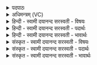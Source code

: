 <details><summary>पदपाठः</summary>

तन्तु॑ना। रा॒यः। पोषे॑ण। रा॒यः। पोष॑म्। जि॒न्व॒। स॒ꣳस॒र्पेणेति॑ सम्ऽस॒र्पेण॑। श्रु॒ताय॑। श्रु॒तम्। जि॒न्व॒। ऐ॒डेन॑। ओष॑धीभिः। ओष॑धीः। जि॒न्व॒। उ॒त्त॒मेनेत्यु॑त्ऽत॒मेन॑। त॒नूभिः॑। त॒नूः। जि॒न्व॒। व॒यो॒धसेति॑ वयः॒ऽधसा॑। आधी॑ते॒नेत्याऽधी॑तेन। आधी॑त॒मित्याऽधी॑तम्। जि॒न्व॒। अ॒भि॒जितेत्य॑ऽभि॒जिता॑। तेज॑सा। तेजः। जि॒न्व॒। ७।
</details>

<details><summary>अधिमन्त्रम् (VC)</summary>

- विद्वांसो देवता
- परमेष्ठी ऋषिः
- ब्राह्मी त्रिष्टुप्
- धैवतः
</details>

<details><summary>हिन्दी - स्वामी दयानन्द सरस्वती  - विषयः</summary>

गृहाश्रमी पुरुष को किस साधन से क्या करना चाहिये, यह विषय अगले मन्त्र में कहा है ॥
</details>

<details><summary>हिन्दी - स्वामी दयानन्द सरस्वती  - पदार्थः</summary>

पदार्थान्वयभाषाः -  हे मनुष्य ! तू (तन्तुना) विस्तारयुक्त (रायः) धन की (पोषेण) पुष्टि से (रायः) धन की (पोषम्) पुष्टि को (जिन्व) प्राप्त हो। (संसर्पेण) सम्यक् प्राप्ति से (श्रुताय) श्रवण के लिये (श्रुतम्) शास्त्र के सुनने को (जिन्व) प्राप्त हो। (ऐडेन) अन्न के संस्कार और (ओषधीभिः) यव तथा सोमलता आदि ओषधियों की विद्या से (ओषधीः) ओषधियों को (जिन्व) प्राप्त हो। (उत्तमेन) उत्तम धर्म के आचरणयुक्त (तनूभिः) शुद्ध शरीरों से (तनूः) शरीरों को (जिन्व) प्राप्त हो। (वयोधसा) जीवन के धारण करने हारे (आधीतेन) अच्छे प्रकार पढ़ने से (आधीतम्) सब ओर से धारण की हुई विद्या को (जिन्व) प्राप्त हो। (अभिजिता) सन्मुख शत्रुओं को जीतने के हेतु (तेजसा) तीक्ष्ण कर्म से (तेजः) दृढ़ता को (जिन्व) प्राप्त हो ॥७ ॥
</details>

<details><summary>हिन्दी - स्वामी दयानन्द सरस्वती  - भावार्थः</summary>

भावार्थभाषाः -  मनुष्यों को चाहिये कि विस्तारयुक्त पुरुषार्थ से ऐश्वर्य को प्राप्त हो के सब प्राणियों का हित सिद्ध करें ॥७ ॥
</details>

<details><summary>संस्कृत - स्वामी दयानन्द सरस्वती  - विषयः</summary>

गृहाश्रमिणा केन किं कर्त्तव्यमित्याह ॥
</details>

<details><summary>संस्कृत - स्वामी दयानन्द सरस्वती  - पदार्थः</summary>

पदार्थान्वयभाषाः -  हे मनुष्य ! त्वं तन्तुना रायस्पोषेण रायस्पोषं जिन्व संसर्पेण श्रुताय श्रुतं जिन्व। ऐडेनोषधीभिरोषधीर्जिन्व। उत्तमेन तनूभिस्तनूर्जिन्व। वयोधसाऽऽधीतेनाधीतं जिन्व। अभिजिता तेजसा तेजो जिन्व ॥७ ॥
</details>

<details><summary>संस्कृत - स्वामी दयानन्द सरस्वती  - भावार्थः</summary>

भावार्थभाषाः -  मनुष्यैर्विस्तृतेन पुरुषार्थेनैश्वर्य्यं प्राप्य सार्वजनिकं हितं संसाध्यम् ॥७ ॥
</details>